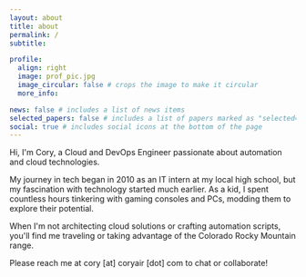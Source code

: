 ```yaml
---
layout: about
title: about
permalink: /
subtitle:

profile:
  align: right
  image: prof_pic.jpg
  image_circular: false # crops the image to make it circular
  more_info:

news: false # includes a list of news items
selected_papers: false # includes a list of papers marked as "selected={true}"
social: true # includes social icons at the bottom of the page
---
```


Hi, I'm Cory, a Cloud and DevOps Engineer passionate about automation and cloud technologies.

My journey in tech began in 2010 as an IT intern at my local high school, but my fascination with technology started much earlier. As a kid, I spent countless hours tinkering with gaming consoles and PCs, modding them to explore their potential.

When I'm not architecting cloud solutions or crafting automation scripts, you'll find me traveling or taking advantage of the Colorado Rocky Mountain range. 

Please reach me at cory [at] coryair [dot] com to chat or collaborate!
